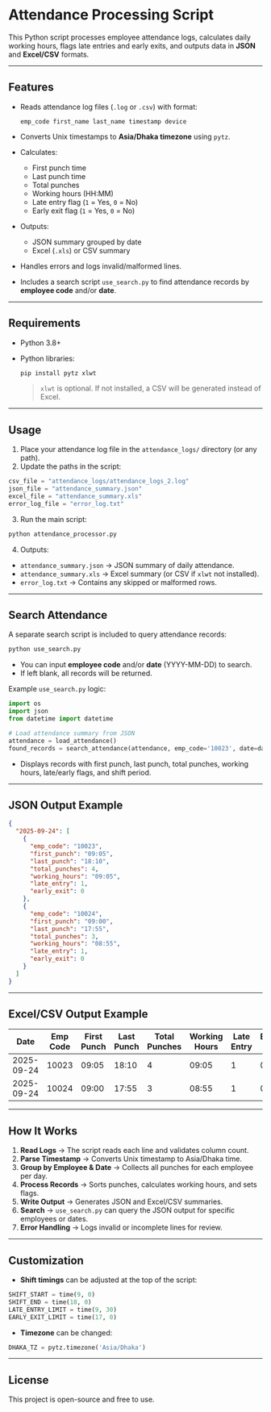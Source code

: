 # Attendance Processing Script

This Python script processes employee attendance logs, calculates daily working hours, flags late entries and early exits, and outputs data in **JSON** and **Excel/CSV** formats.

---

## Features

* Reads attendance log files (`.log` or `.csv`) with format:

  ```
  emp_code first_name last_name timestamp device
  ```
* Converts Unix timestamps to **Asia/Dhaka timezone** using `pytz`.
* Calculates:

  * First punch time
  * Last punch time
  * Total punches
  * Working hours (HH:MM)
  * Late entry flag (`1` = Yes, `0` = No)
  * Early exit flag (`1` = Yes, `0` = No)
* Outputs:

  * JSON summary grouped by date
  * Excel (`.xls`) or CSV summary
* Handles errors and logs invalid/malformed lines.
* Includes a search script `use_search.py` to find attendance records by **employee code** and/or **date**.

---

## Requirements

* Python 3.8+
* Python libraries:

  ```bash
  pip install pytz xlwt
  ```

  > `xlwt` is optional. If not installed, a CSV will be generated instead of Excel.

---

## Usage

1. Place your attendance log file in the `attendance_logs/` directory (or any path).
2. Update the paths in the script:

```python
csv_file = "attendance_logs/attendance_logs_2.log"
json_file = "attendance_summary.json"
excel_file = "attendance_summary.xls"
error_log_file = "error_log.txt"
```

3. Run the main script:

```bash
python attendance_processor.py
```

4. Outputs:

* `attendance_summary.json` → JSON summary of daily attendance.
* `attendance_summary.xls` → Excel summary (or CSV if `xlwt` not installed).
* `error_log.txt` → Contains any skipped or malformed rows.

---

## Search Attendance

A separate search script is included to query attendance records:

```bash
python use_search.py
```

* You can input **employee code** and/or **date** (YYYY-MM-DD) to search.
* If left blank, all records will be returned.

Example `use_search.py` logic:

```python
import os
import json
from datetime import datetime

# Load attendance summary from JSON
attendance = load_attendance()
found_records = search_attendance(attendance, emp_code='10023', date=datetime(2025,9,24).date())
```

* Displays records with first punch, last punch, total punches, working hours, late/early flags, and shift period.

---

## JSON Output Example

```json
{
  "2025-09-24": [
    {
      "emp_code": "10023",
      "first_punch": "09:05",
      "last_punch": "18:10",
      "total_punches": 4,
      "working_hours": "09:05",
      "late_entry": 1,
      "early_exit": 0
    },
    {
      "emp_code": "10024",
      "first_punch": "09:00",
      "last_punch": "17:55",
      "total_punches": 3,
      "working_hours": "08:55",
      "late_entry": 1,
      "early_exit": 0
    }
  ]
}
```

---

## Excel/CSV Output Example

| Date       | Emp Code | First Punch | Last Punch | Total Punches | Working Hours | Late Entry | Early Exit |
| ---------- | -------- | ----------- | ---------- | ------------- | ------------- | ---------- | ---------- |
| 2025-09-24 | 10023    | 09:05       | 18:10      | 4             | 09:05         | 1          | 0          |
| 2025-09-24 | 10024    | 09:00       | 17:55      | 3             | 08:55         | 1          | 0          |

---

## How It Works

1. **Read Logs** → The script reads each line and validates column count.
2. **Parse Timestamp** → Converts Unix timestamp to Asia/Dhaka time.
3. **Group by Employee & Date** → Collects all punches for each employee per day.
4. **Process Records** → Sorts punches, calculates working hours, and sets flags.
5. **Write Output** → Generates JSON and Excel/CSV summaries.
6. **Search** → `use_search.py` can query the JSON output for specific employees or dates.
7. **Error Handling** → Logs invalid or incomplete lines for review.

---

## Customization

* **Shift timings** can be adjusted at the top of the script:

```python
SHIFT_START = time(9, 0)
SHIFT_END = time(18, 0)
LATE_ENTRY_LIMIT = time(9, 30)
EARLY_EXIT_LIMIT = time(17, 0)
```

* **Timezone** can be changed:

```python
DHAKA_TZ = pytz.timezone('Asia/Dhaka')
```

---

## License

This project is open-source and free to use.
